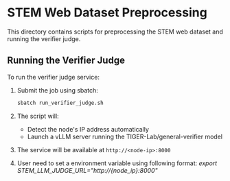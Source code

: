# STEM Web Dataset Preprocessing

This directory contains scripts for preprocessing the STEM web dataset and running the verifier judge.

## Running the Verifier Judge

To run the verifier judge service:

1. Submit the job using sbatch:
   ```bash
   sbatch run_verifier_judge.sh
   ```

2. The script will:
   - Detect the node's IP address automatically
   - Launch a vLLM server running the TIGER-Lab/general-verifier model

3. The service will be available at `http://<node-ip>:8000`

4. User need to set a environment variable using following format: *export STEM_LLM_JUDGE_URL="http://{node_ip}:8000"*
